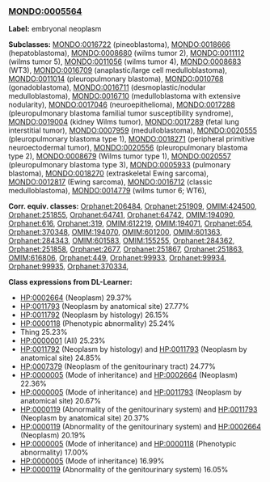 
### [MONDO:0005564](http://purl.obolibrary.org/obo/MONDO_0005564)
**Label:** embryonal neoplasm

**Subclasses:** [MONDO:0016722](http://purl.obolibrary.org/obo/MONDO_0016722) (pineoblastoma), [MONDO:0018666](http://purl.obolibrary.org/obo/MONDO_0018666) (hepatoblastoma), [MONDO:0008680](http://purl.obolibrary.org/obo/MONDO_0008680) (wilms tumor 2), [MONDO:0011112](http://purl.obolibrary.org/obo/MONDO_0011112) (wilms tumor 5), [MONDO:0011056](http://purl.obolibrary.org/obo/MONDO_0011056) (wilms tumor 4), [MONDO:0008683](http://purl.obolibrary.org/obo/MONDO_0008683) (WT3), [MONDO:0016709](http://purl.obolibrary.org/obo/MONDO_0016709) (anaplastic/large cell medulloblastoma), [MONDO:0011014](http://purl.obolibrary.org/obo/MONDO_0011014) (pleuropulmonary blastoma), [MONDO:0010768](http://purl.obolibrary.org/obo/MONDO_0010768) (gonadoblastoma), [MONDO:0016711](http://purl.obolibrary.org/obo/MONDO_0016711) (desmoplastic/nodular medulloblastoma), [MONDO:0016710](http://purl.obolibrary.org/obo/MONDO_0016710) (medulloblastoma with extensive nodularity), [MONDO:0017046](http://purl.obolibrary.org/obo/MONDO_0017046) (neuroepithelioma), [MONDO:0017288](http://purl.obolibrary.org/obo/MONDO_0017288) (pleuropulmonary blastoma familial tumor susceptibility syndrome), [MONDO:0019004](http://purl.obolibrary.org/obo/MONDO_0019004) (kidney Wilms tumor), [MONDO:0017289](http://purl.obolibrary.org/obo/MONDO_0017289) (fetal lung interstitial tumor), [MONDO:0007959](http://purl.obolibrary.org/obo/MONDO_0007959) (medulloblastoma), [MONDO:0020555](http://purl.obolibrary.org/obo/MONDO_0020555) (pleuropulmonary blastoma type 1), [MONDO:0018271](http://purl.obolibrary.org/obo/MONDO_0018271) (peripheral primitive neuroectodermal tumor), [MONDO:0020556](http://purl.obolibrary.org/obo/MONDO_0020556) (pleuropulmonary blastoma type 2), [MONDO:0008679](http://purl.obolibrary.org/obo/MONDO_0008679) (Wilms tumor type 1), [MONDO:0020557](http://purl.obolibrary.org/obo/MONDO_0020557) (pleuropulmonary blastoma type 3), [MONDO:0005933](http://purl.obolibrary.org/obo/MONDO_0005933) (pulmonary blastoma), [MONDO:0018270](http://purl.obolibrary.org/obo/MONDO_0018270) (extraskeletal Ewing sarcoma), [MONDO:0012817](http://purl.obolibrary.org/obo/MONDO_0012817) (Ewing sarcoma), [MONDO:0016712](http://purl.obolibrary.org/obo/MONDO_0016712) (classic medulloblastoma), [MONDO:0014779](http://purl.obolibrary.org/obo/MONDO_0014779) (wilms tumor 6; WT6), 

**Corr. equiv. classes:** [Orphanet:206484](http://www.orpha.net/ORDO/Orphanet_206484), [Orphanet:251909](http://www.orpha.net/ORDO/Orphanet_251909), [OMIM:424500](http://purl.obolibrary.org/obo/OMIM_424500), [Orphanet:251855](http://www.orpha.net/ORDO/Orphanet_251855), [Orphanet:64741](http://www.orpha.net/ORDO/Orphanet_64741), [Orphanet:64742](http://www.orpha.net/ORDO/Orphanet_64742), [OMIM:194090](http://purl.obolibrary.org/obo/OMIM_194090), [Orphanet:616](http://www.orpha.net/ORDO/Orphanet_616), [Orphanet:319](http://www.orpha.net/ORDO/Orphanet_319), [OMIM:612219](http://purl.obolibrary.org/obo/OMIM_612219), [OMIM:194071](http://purl.obolibrary.org/obo/OMIM_194071), [Orphanet:654](http://www.orpha.net/ORDO/Orphanet_654), [Orphanet:370348](http://www.orpha.net/ORDO/Orphanet_370348), [OMIM:194070](http://purl.obolibrary.org/obo/OMIM_194070), [OMIM:601200](http://purl.obolibrary.org/obo/OMIM_601200), [OMIM:601363](http://purl.obolibrary.org/obo/OMIM_601363), [Orphanet:284343](http://www.orpha.net/ORDO/Orphanet_284343), [OMIM:601583](http://purl.obolibrary.org/obo/OMIM_601583), [OMIM:155255](http://purl.obolibrary.org/obo/OMIM_155255), [Orphanet:284362](http://www.orpha.net/ORDO/Orphanet_284362), [Orphanet:251858](http://www.orpha.net/ORDO/Orphanet_251858), [Orphanet:2677](http://www.orpha.net/ORDO/Orphanet_2677), [Orphanet:251867](http://www.orpha.net/ORDO/Orphanet_251867), [Orphanet:251863](http://www.orpha.net/ORDO/Orphanet_251863), [OMIM:616806](http://purl.obolibrary.org/obo/OMIM_616806), [Orphanet:449](http://www.orpha.net/ORDO/Orphanet_449), [Orphanet:99933](http://www.orpha.net/ORDO/Orphanet_99933), [Orphanet:99934](http://www.orpha.net/ORDO/Orphanet_99934), [Orphanet:99935](http://www.orpha.net/ORDO/Orphanet_99935), [Orphanet:370334](http://www.orpha.net/ORDO/Orphanet_370334), 

**Class expressions from DL-Learner:**

- [HP:0002664](http://purl.obolibrary.org/obo/HP_0002664) (Neoplasm) 29.37%
- [HP:0011793](http://purl.obolibrary.org/obo/HP_0011793) (Neoplasm by anatomical site) 27.77%
- [HP:0011792](http://purl.obolibrary.org/obo/HP_0011792) (Neoplasm by histology) 26.15%
- [HP:0000118](http://purl.obolibrary.org/obo/HP_0000118) (Phenotypic abnormality) 25.24%
- Thing 25.23%
- [HP:0000001](http://purl.obolibrary.org/obo/HP_0000001) (All) 25.23%
- [HP:0011792](http://purl.obolibrary.org/obo/HP_0011792) (Neoplasm by histology) and [HP:0011793](http://purl.obolibrary.org/obo/HP_0011793) (Neoplasm by anatomical site) 24.85%
- [HP:0007379](http://purl.obolibrary.org/obo/HP_0007379) (Neoplasm of the genitourinary tract) 24.77%
- [HP:0000005](http://purl.obolibrary.org/obo/HP_0000005) (Mode of inheritance) and [HP:0002664](http://purl.obolibrary.org/obo/HP_0002664) (Neoplasm) 22.36%
- [HP:0000005](http://purl.obolibrary.org/obo/HP_0000005) (Mode of inheritance) and [HP:0011793](http://purl.obolibrary.org/obo/HP_0011793) (Neoplasm by anatomical site) 20.67%
- [HP:0000119](http://purl.obolibrary.org/obo/HP_0000119) (Abnormality of the genitourinary system) and [HP:0011793](http://purl.obolibrary.org/obo/HP_0011793) (Neoplasm by anatomical site) 20.37%
- [HP:0000119](http://purl.obolibrary.org/obo/HP_0000119) (Abnormality of the genitourinary system) and [HP:0002664](http://purl.obolibrary.org/obo/HP_0002664) (Neoplasm) 20.19%
- [HP:0000005](http://purl.obolibrary.org/obo/HP_0000005) (Mode of inheritance) and [HP:0000118](http://purl.obolibrary.org/obo/HP_0000118) (Phenotypic abnormality) 17.00%
- [HP:0000005](http://purl.obolibrary.org/obo/HP_0000005) (Mode of inheritance) 16.99%
- [HP:0000119](http://purl.obolibrary.org/obo/HP_0000119) (Abnormality of the genitourinary system) 16.05%


